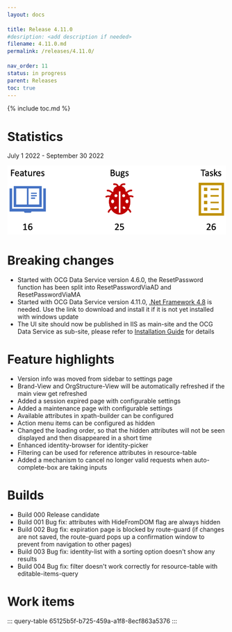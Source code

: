 ```yaml
---
layout: docs

title: Release 4.11.0
#desription: <add description if needed>
filename: 4.11.0.md
permalink: /releases/4.11.0/

nav_order: 11
status: in progress
parent: Releases
toc: true
---
```


{% include toc.md %}



# Statistics

July 1 2022 - September 30 2022

![statistics_4.11.0.png](/img/statistics_4.11.0-c9bd7b49-4487-45ec-ab3c-4510986c99b4.png)

# Breaking changes

- Started with OCG Data Service version 4.6.0, the ResetPassword function has been split into ResetPasswordViaAD and ResetPasswordViaMA
- Started with OCG Data Service version 4.11.0, [.Net Framework 4.8](https://go.microsoft.com/fwlink/?linkid=2088631) is needed. Use the link to download and install it if it is not yet installed with windows update
- The UI site should now be published in IIS as main-site and the OCG Data Service as sub-site, please refer to [Installation Guide](/installation/installation/) for details

# Feature highlights

- Version info was moved from sidebar to settings page
- Brand-View and OrgStructure-View will be automatically refreshed if the main view get refreshed
- Added a session expired page with configurable settings
- Added a maintenance page with configurable settings
- Available attributes in xpath-builder can be configured
- Action menu items can be configured as hidden
- Changed the loading order, so that the hidden attributes will not be seen displayed and then disappeared in a short time
- Enhanced identity-browser for identity-picker
- Filtering can be used for reference attributes in resource-table
- Added a mechanism to cancel no longer valid requests when auto-complete-box are taking inputs

# Builds

- Build 000
Release candidate
- Build 001
Bug fix: attributes with HideFromDOM flag are always hidden
- Build 002
Bug fix: expiration page is blocked by route-guard (if changes are not saved, the route-guard pops up a confirmation window to prevent from navigation to other pages)
- Build 003
Bug fix: identity-list with a sorting option doesn't show any results
- Build 004
Bug fix: filter doesn't work correctly for resource-table with editable-items-query

# Work items

::: query-table 65125b5f-b725-459a-a1f8-8ecf863a5376
:::
